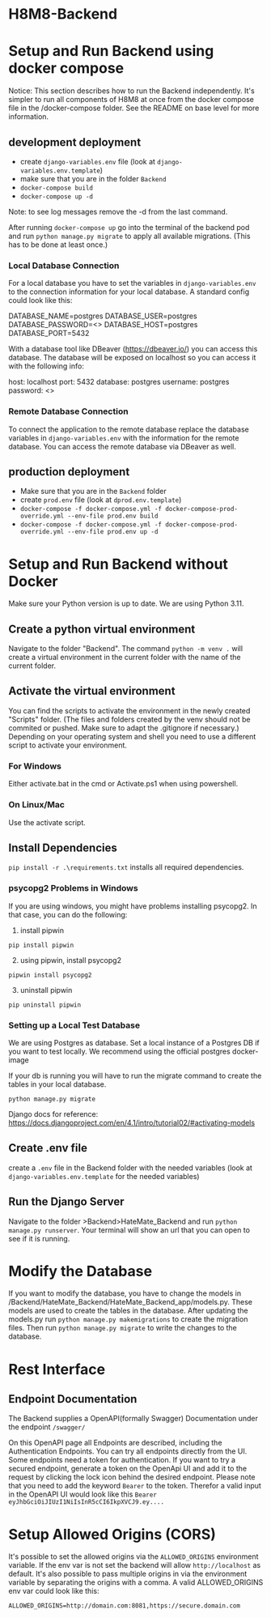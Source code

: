 # H8M8-Backend

# Setup and Run Backend using docker compose

Notice: This section describes how to run the Backend independently. It's simpler to run all components of H8M8 at once from
the docker compose file in the /docker-compose folder. See the README on base level for more information.

## development deployment

- create `django-variables.env` file (look at `django-variables.env.template`)
- make sure that you are in the folder `Backend`
- `docker-compose build`
- `docker-compose up -d`

Note: to see log messages remove the -d from the last command.

After running `docker-compose up` go into the terminal of the backend pod and run `python manage.py migrate` to apply all available migrations. (This has to be done
at least once.)

### Local Database Connection

For a local database you have to set the variables in `django-variables.env` to the connection information for your
local database. A standard config could look like this:

DATABASE_NAME=postgres
DATABASE_USER=postgres
DATABASE_PASSWORD=<<password>>
DATABASE_HOST=postgres
DATABASE_PORT=5432

With a database tool like DBeaver (https://dbeaver.io/) you can access this database. The database will be exposed on
localhost so you can access it with the following info:

host: localhost
port: 5432
database: postgres
username: postgres
password: <<password>>

### Remote Database Connection

To connect the application to the remote database replace the database variables in `django-variables.env` with the information
for the remote database. You can access the remote database via DBeaver as well.

## production deployment

- Make sure that you are in the `Backend` folder
- create `prod.env` file (look at `dprod.env.template`)
- `docker-compose -f docker-compose.yml -f docker-compose-prod-override.yml --env-file prod.env build`
- `docker-compose -f docker-compose.yml -f docker-compose-prod-override.yml --env-file prod.env up -d`

# Setup and Run Backend without Docker

Make sure your Python version is up to date. We are using Python 3.11.

## Create a python virtual environment

Navigate to the folder "Backend". The command `python -m venv .` will create a virtual environment in the current folder
with the name of the current folder.

## Activate the virtual environment

You can find the scripts to activate the environment in the newly created "Scripts" folder. (The files and folders
created by the venv should not be commited or pushed. Make sure to adapt the .gitignore if necessary.)
Depending on your operating system and shell you need to use a different script to activate your environment.

### For Windows

Either activate.bat in the cmd or Activate.ps1 when using powershell.

### On Linux/Mac

Use the activate script.

## Install Dependencies

`pip install -r .\requirements.txt` installs all required dependencies.

### psycopg2 Problems in Windows
If you are using windows, you might have problems installing psycopg2. In that case, you can do the following:

1. install pipwin

`pip install pipwin`

2. using pipwin, install psycopg2

`pipwin install psycopg2`

3. uninstall pipwin

`pip uninstall pipwin`

### Setting up a Local Test Database

We are using Postgres as database. Set a local instance of a Postgres DB if you want to test locally. We recommend using the official postgres docker-image

If your db is running you will have to run the migrate command to create the tables in your local database.

`python manage.py migrate`

Django docs for reference: https://docs.djangoproject.com/en/4.1/intro/tutorial02/#activating-models

## Create .env file
create a `.env` file in the Backend folder with the needed variables (look at `django-variables.env.template` for the needed variables)

## Run the Django Server

Navigate to the folder >Backend>HateMate_Backend and run `python manage.py runserver`.
Your terminal will show an url that you can open to see if it is running.

# Modify the Database

If you want to modify the database, you have to change the models in /Backend/HateMate_Backend/HateMate_Backend_app/models.py.
These models are used to create the tables in the database. After updating the models.py
run `python manage.py makemigrations` to create the migration files. Then run `python manage.py migrate` to
write the changes to the database.

# Rest Interface

## Endpoint Documentation

The Backend supplies a OpenAPI(formally Swagger) Documentation under the endpoint `/swagger/`

On this OpenAPI page all Endpoints are described, including the Authentication Endpoints. You can try all endpoints
directly from the UI.
Some endpoints need a token for authentication. If you want to try a secured endpoint, generate a token on the OpenApi
UI and add it to the request by clicking the lock icon behind the desired endpoint.
Please note that you need to add the keyword `Bearer` to the token. Therefor a valid input in the OpenAPI UI would look
like this `Bearer eyJhbGciOiJIUzI1NiIsInR5cCI6IkpXVCJ9.ey....`

# Setup Allowed Origins (CORS)
It's possible to set the allowed origins via the `ALLOWED_ORIGINS` environment variable.
If the env var is not set the backend will allow `http://localhost` as default.
It's also possible to pass multiple origins in via the environment variable by separating the origins with a comma.
A valid ALLOWED_ORIGINS env var could look like this:

```ALLOWED_ORIGINS=http://domain.com:8081,https://secure.domain.com```
